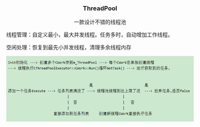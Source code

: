 <p align="center">
  <h3 align="center">ThreadPool</h3>
  <p align="center">
    一款设计不错的线程池
  </p>
</p>


线程管理：自定义最小，最大并发线程。任务多时，自动增加工作线程。

空闲处理：恢复到最先小并发线程，清理多余线程内存


![ScreenShot](/ScreenShot.png)






